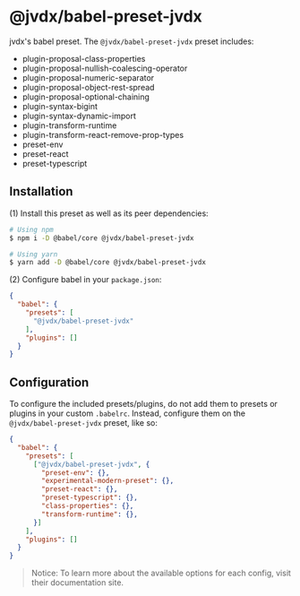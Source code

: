 # @jvdx/babel-preset-jvdx

jvdx's babel preset. The `@jvdx/babel-preset-jvdx` preset includes:

  - plugin-proposal-class-properties
  - plugin-proposal-nullish-coalescing-operator
  - plugin-proposal-numeric-separator
  - plugin-proposal-object-rest-spread
  - plugin-proposal-optional-chaining
  - plugin-syntax-bigint
  - plugin-syntax-dynamic-import
  - plugin-transform-runtime
  - plugin-transform-react-remove-prop-types
  - preset-env
  - preset-react
  - preset-typescript

## Installation

(1) Install this preset as well as its peer dependencies:

```bash
# Using npm
$ npm i -D @babel/core @jvdx/babel-preset-jvdx

# Using yarn
$ yarn add -D @babel/core @jvdx/babel-preset-jvdx
```

(2) Configure babel in your `package.json`:

```json
{
  "babel": {
    "presets": [
      "@jvdx/babel-preset-jvdx"
    ],
    "plugins": []
  }
}
```

## Configuration

To configure the included presets/plugins, do not add them to presets or
plugins in your custom `.babelrc`. Instead, configure them on the
`@jvdx/babel-preset-jvdx` preset, like so:

```json
{
  "babel": {
    "presets": [
      ["@jvdx/babel-preset-jvdx", {
        "preset-env": {},
        "experimental-modern-preset": {},
        "preset-react": {},
        "preset-typescript": {},
        "class-properties": {},
        "transform-runtime": {},
      }]
    ],
    "plugins": []
  }
}
```

> Notice: To learn more about the available options for each config, visit
> their documentation site.